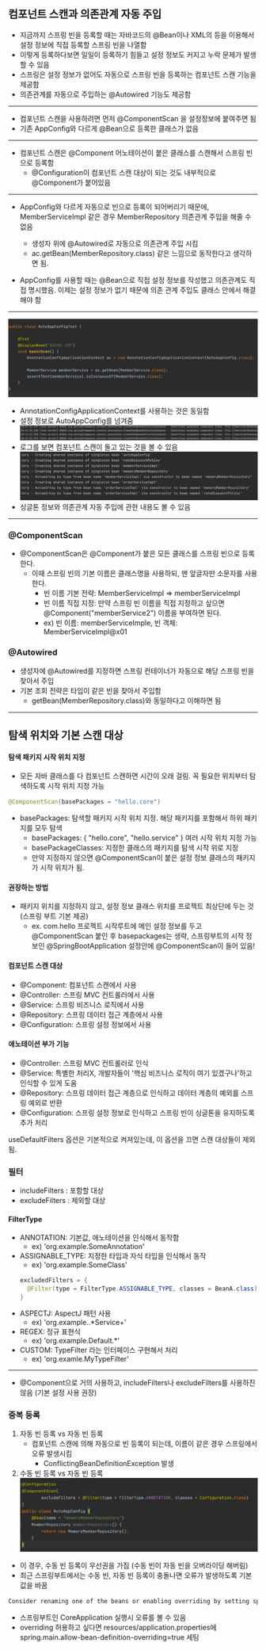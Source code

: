 ## 컴포넌트 스캔과 의존관계 자동 주입
- 지금까지 스프링 빈을 등록할 때는 자바코드의 @Bean이나 XML의 <bean> 등을 이용해서 설정 정보에 직접 등록할 스프링 빈을 나열함
- 이렇게 등록하다보면 일일이 등록하기 힘들고 설정 정보도 커지고 누락 문제가 발생할 수 있음
- 스프링은 설정 정보가 없어도 자동으로 스프링 빈을 등록하는 컴포넌트 스캔 기능을 제공함
- 의존관계를 자동으로 주입하는 @Autowired 기능도 제공함
---
- 컴포넌트 스캔을 사용하려면 먼저 @ComponentScan 을 설정정보에 붙여주면 됨
- 기존 AppConfig와 다르게 @Bean으로 등록한 클래스가 없음
---
- 컴포넌트 스캔은 @Component 어노테이션이 붙은 클래스를 스캔해서 스프링 빈으로 등록함
    - @Configuration이 컴포넌트 스캔 대상이 되는 것도 내부적으로 @Component가 붙어있음
    
---
- AppConfig와 다르게 자동으로 빈으로 등록이 되어버리기 때문에, MemberServiceImpl 같은 경우 MemberRepository 의존관계 주입을 해줄 수 없음
    - 생성자 위에 @Autowired로 자동으로 의존관계 주입 시킴
    - ac.getBean(MemberRepository.class) 같은 느낌으로 동작한다고 생각하면 됨.
    
- AppConfig를 사용할 때는 @Bean으로 직접 설정 정보를 작성했고 의존관계도 직접 명시했음. 이제는 설정 정보가 없기 때문에 의존 관계 주입도 클래스 안에서 해결해야 함

---
![img_2.png](img_2.png)
- AnnotationConfigApplicationContext를 사용하는 것은 동일함
- 설정 정보로 AutoAppConfig를 넘겨줌
![img_3.png](img_3.png)
- 로그를 보면 컴포넌트 스캔이 돌고 있는 것을 볼 수 있음
![img_4.png](img_4.png)
- 싱글톤 정보와 의존관계 자동 주입에 관한 내용도 볼 수 있음
---
### @ComponentScan
- @ComponentScan은 @Component가 붙은 모든 클래스를 스프링 빈으로 등록한다.
  - 이때 스프링 빈의 기본 이름은 클래스명을 사용하되, 맨 앞글자만 소문자를 사용한다.
    - 빈 이름 기본 전략: MemberServiceImpl => memberServiceImpl
    - 빈 이름 직접 지정: 만약 스프링 빈 이름을 직접 지정하고 싶으면 @Component("memberService2") 이름을 부여하면 된다.
    - ex) 빈 이름: memberServiceImple, 빈 객체: MemberServiceImpl@x01

### @Autowired
- 생성자에 @Autowired를 지정하면 스프링 컨테이너가 자동으로 해당 스프링 빈을 찾아서 주입
- 기본 조회 전략은 타입이 같은 빈을 찾아서 주입함
  - getBean(MemberRepository.class)와 동일하다고 이해하면 됨
  
---
## 탐색 위치와 기본 스캔 대상
#### 탐색 패키지 시작 위치 지정
- 모든 자바 클래스를 다 컴포넌트 스캔하면 시간이 오래 걸림. 꼭 필요한 위치부터 탐색하도록 시작 위치 지정 가능
```java
@ComponentScan(basePackages = "hello.core")
```
- basePackages: 탐색할 패키지 시작 위치 지정. 해당 패키지를 포함해서 하위 패키지를 모두 탐색
  - basePackages: { "hello.core", "hello.service" } 여러 시작 위치 지정 가능
  - basePackageClasses: 지정한 클래스의 패키지를 탐색 시작 위로 지정
  - 만약 지정하지 않으면 @ComponentScan이 붙은 설정 정보 클래스의 패키지가 시작 위치가 됨.
  
#### 권장하는 방법
- 패키지 위치를 지정하지 않고, 설정 정보 클래스 위치를 프로젝트 최상단에 두는 것 (스프링 부트 기본 제공)
  - ex. com.hello 프로젝트 시작루트에 메인 설정 정보를 두고 @ComponentScan 붙인 후 basepackages는 생략, 스프링부트의 시작 정보인 @SpringBootApplication 설정안에 @ComponentScan이 들어 있음!
  
#### 컴포넌트 스캔 대상
- @Component: 컴포넌트 스캔에서 사용
- @Controller: 스프링 MVC 컨트롤러에서 사용
- @Service: 스프링 비즈니스 로직에서 사용
- @Repository: 스프링 데이터 접근 계층에서 사용
- @Configuration: 스프링 설정 정보에서 사용

#### 애노테이션 부가 기능
- @Controller: 스프링 MVC 컨트롤러로 인식
- @Service: 특별한 처리X, 개발자들이 '핵심 비즈니스 로직이 여기 있겠구나'하고 인식할 수 있게 도움
- @Repository: 스프링 데이터 접근 계층으로 인식하고 데이터 계층의 예외를 스프링 예외로 반환
- @Configuration: 스프링 설정 정보로 인식하고 스프링 빈이 싱글톤을 유지하도록 추가 처리

useDefaultFilters 옵션은 기본적으로 켜져있는데, 이 옵션을 끄면 스캔 대상들이 제외됨.

### 필터
- includeFilters : 포함할 대상
- excludeFilters : 제외할 대상

#### FilterType
- ANNOTATION: 기본값, 애노테이션을 인식해서 동작함
  - ex) 'org.example.SomeAnnotation'
- ASSIGNABLE_TYPE: 지정한 타입과 자식 타입을 인식해서 동작
  - ex) 'org.example.SomeClass'
  ```java
  excludedFilters = {
    @Filter(type = FilterType.ASSIGNABLE_TYPE, classes = BeanA.class) 
  }
  ```
- ASPECTJ: AspectJ 패턴 사용
  - ex) 'org.example..*Service+'
- REGEX: 정규 표현식
  - ex) 'org\.example\.Default.*'
- CUSTOM: TypeFilter 라는 인터페이스 구현해서 처리
  - ex) 'org.examle.MyTypeFilter'
---
- @Component으로 거의 사용하고, includeFilters나 excludeFilters를 사용하진 않음 (기본 설정 사용 권장)

### 중복 등록
1. 자동 빈 등록 vs 자동 빈 등록
   - 컴포넌트 스캔에 의해 자동으로 빈 등록이 되는데, 이름이 같은 경우 스프링에서 오류 발생시킴
      - ConflictingBeanDefinitionException 발생
2. 수동 빈 등록 vs 자동 빈 등록
![img_5.png](img_5.png)
  - 이 경우, 수동 빈 등록이 우선권을 가짐 (수동 빈이 자동 빈을 오버라이딩 해버림)
  - 최근 스프링부트에서는 수동 빈, 자동 빈 등록이 충돌나면 오류가 발생하도록 기본 값을 바꿈
```java
Consider renaming one of the beans or enabling overriding by setting spring.main.allow-bean-definition-overriding=true
```
- 스프링부트인 CoreApplication 실행시 오류를 볼 수 있음
- overriding 허용하고 싶다면 resources/application.properties에 spring.main.allow-bean-definition-overriding=true 세팅